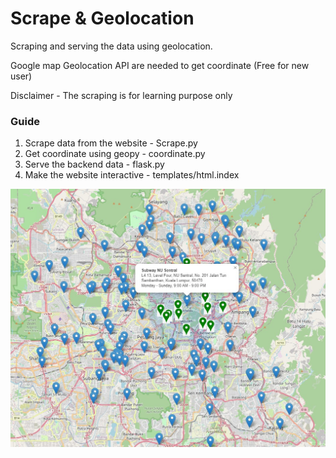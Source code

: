<!DOCTYPE html>
<html lang="en">
<body>
  <h1>Scrape & Geolocation</h1>
  <p>Scraping and serving the data using geolocation.</p>
  <p>Google map Geolocation API are needed to get coordinate (Free for new user)</p>
  <p>Disclaimer - The scraping is for learning purpose only</p>
</body>
<div>
  <h3>Guide</h3>
    <ol>
        <li>Scrape data from the website - Scrape.py</li>
        <li>Get coordinate using geopy - coordinate.py</li>
        <li>Serve the backend data - flask.py</li>
        <li>Make the website interactive - templates/html.index</li>
    </ol>
  <img src="https://github.com/amirulazreen/Scrape-Geolocation/blob/main/result.jpg"/>
</div>
</html>
